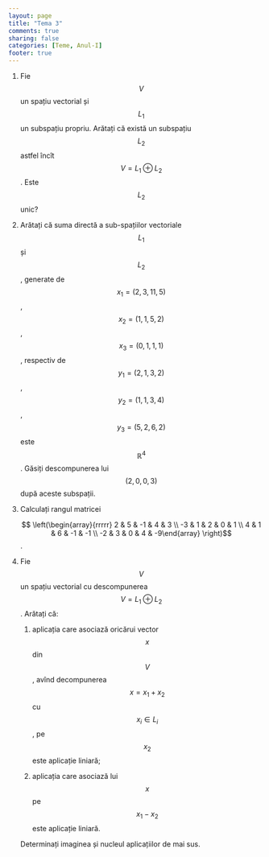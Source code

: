 ```yaml
---
layout: page
title: "Tema 3"
comments: true
sharing: false
categories: [Teme, Anul-I]
footer: true
---
```


1. Fie $$V$$ un spațiu vectorial și $$L_1$$ un subspațiu propriu. Arătați că
există un subspațiu $$L_2$$ astfel încît $$V=L_1 \oplus L_2$$. Este $$L_2$$
unic?

2. Arătați că suma directă a sub-spațiilor vectoriale $$L_1$$ și $$L_2$$,
   generate de $$x_1=(2,3,11,5)$$,$$x_2=(1,1,5,2)$$, $$x_3=(0,1,1,1)$$, respectiv
   de $$y_1=(2,1,3,2)$$, $$y_2=(1,1,3,4)$$,$$y_3=(5,2,6,2)$$ este $$\mathbb{R}^4$$.
   Găsiți descompunerea lui $$(2,0,0,3)$$ după aceste subspații.

3. Calculați rangul matricei

    $$ \left(\begin{array}{rrrrr}
    2 & 5 & -1 & 4 & 3 \\
    -3 & 1 & 2 & 0 & 1 \\ 
    4 & 1 & 6 & -1 & -1 \\
    -2 & 3 & 0 & 4 & -9\end{array}  \right)$$.

4. Fie $$V$$ un spațiu vectorial cu descompunerea $$V=L_1 \oplus L_2$$. Arătați
   că:

    1. aplicația care asociază oricărui vector $$x$$ din $$V$$, avînd
       decompunerea $$x=x_1+x_2$$ cu $$x_i \in L_i$$, pe $$x_2$$ este aplicație liniară;

    2. aplicația care asociază lui $$x$$ pe $$x_1-x_2$$ este aplicație liniară.

    Determinați imaginea și nucleul aplicațiilor de mai sus.

